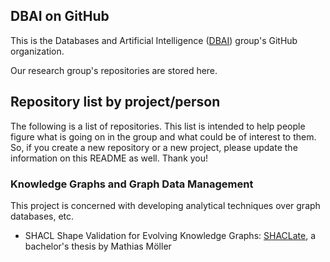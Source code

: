 ## DBAI on GitHub

<!-- ## Hi there 👋 -->

This is the Databases and Artificial Intelligence ([DBAI](https://informatics.tuwien.ac.at/orgs/e192-02)) group's GitHub organization.

Our research group's repositories are stored here.

## Repository list by project/person

The following is a list of repositories. This list is intended to help people figure what is going on in the group and what could be of interest to them. So, if you create a new repository or a new project, please update the information on this README as well. Thank you!

### Knowledge Graphs and Graph Data Management

This project is concerned with developing analytical techniques over graph databases, etc.
* SHACL Shape Validation for Evolving Knowledge Graphs: [SHACLate](https://github.com/dbai-tuw/SHACLate/), a bachelor's thesis by Mathias Möller

<!--
### Cluster 2
* project 1
-->

<!--
**Here are some ideas to get you started:**

🙋‍♀️ A short introduction - what is your organization all about?
🌈 Contribution guidelines - how can the community get involved?
👩‍💻 Useful resources - where can the community find your docs? Is there anything else the community should know?
🍿 Fun facts - what does your team eat for breakfast?
🧙 Remember, you can do mighty things with the power of [Markdown](https://docs.github.com/github/writing-on-github/getting-started-with-writing-and-formatting-on-github/basic-writing-and-formatting-syntax)
-->
